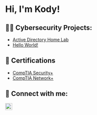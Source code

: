 <h1>Hi, I'm Kody! </h1>

<h2>👨‍💻 Cybersecurity Projects:</h2>

- [Active Directory Home Lab](https://github.com/KodyTerrell/Active-Directory-Home-Lab)
- [Hello World!](https://github.com/KodyTerrell/Active-Directory-Home-Lab)

<h2>📄 Certifications</h2>

- [CompTIA Security+](https://www.credly.com/badges/6c0318bc-fd8f-4a07-9bcd-88b534e86308/public_url)
- [CompTIA Network+](https://www.credly.com/badges/bc5ca476-d23a-4b46-8b7d-3775fec17b71/public_url)


<h2> 🤳 Connect with me:</h2>


[<img align="left" alt="KodyW | LinkedIn" width="22px" src="https://cdn.jsdelivr.net/npm/simple-icons@v3/icons/linkedin.svg" />][linkedin]

[linkedin]: https://www.linkedin.com/in/kody-whitehead-70939a19b/

<!--
**joshmadakor1/joshmadakor1** is a ✨ _special_ ✨ repository because its `README.md` (this file) appears on your GitHub profile.

